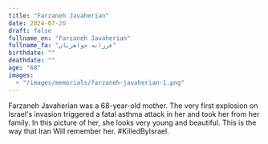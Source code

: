 ```yaml
---
title: "Farzaneh Javaherian"
date: 2024-07-26
draft: false
fullname_en: "Farzaneh Javaherian"
fullname_fa: "فرزانه جواهریان"
birthdate: ""
deathdate: ""
age: "68"
images:
  - "/images/memorials/farzaneh-javaherian-1.png"
---
```


Farzaneh Javaherian was a 68-year-old mother. The very first explosion on Israel's invasion triggered a fatal asthma attack in her and took her from her family. In this picture of her, she looks very young and beautiful. This is the way that Iran Will remember her. #KilledByIsrael.